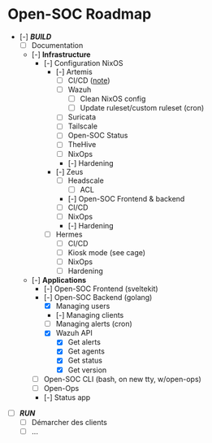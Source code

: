 # Open-SOC Roadmap

- [-] ***BUILD***
  - [ ] Documentation
  - [-] **Infrastructure**
    - [-] Configuration NixOS
      - [-] Artemis
        - [ ] CI/CD ([note](https://mccd.space/posts/git-to-deploy/))
        - [ ] Wazuh
          - [ ] Clean NixOS config
          - [ ] Update ruleset/custom ruleset (cron)
        - [ ] Suricata
        - [ ] Tailscale
        - [ ] Open-SOC Status
        - [ ] TheHive
        - [ ] NixOps
        - [-] Hardening
      - [-] Zeus
        - [ ] Headscale
          - [ ] ACL
        - [-] Open-SOC Frontend & backend
        - [ ] CI/CD
        - [ ] NixOps
        - [-] Hardening
      - [ ] Hermes
        - [ ] CI/CD
        - [ ] Kiosk mode (see cage)
        - [ ] NixOps
        - [ ] Hardening
  - [-] **Applications**
    - [-] Open-SOC Frontend (sveltekit)
    - [-] Open-SOC Backend (golang)
      - [X] Managing users
      - [-] Managing clients
      - [ ] Managing alerts (cron)
      - [X] Wazuh API
        - [X] Get alerts
        - [x] Get agents
        - [x] Get status
        - [x] Get version
    - [ ] Open-SOC CLI (bash, on new tty, w/open-ops)
    - [ ] Open-Ops
    - [-] Status app
- [ ] ***RUN***
  - [ ] Démarcher des clients
  - [ ] ...
